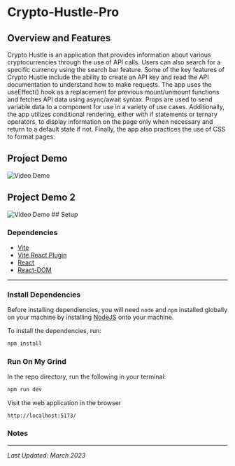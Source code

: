 # Crypto-Hustle-Pro

## Overview and Features

Crypto Hustle is an application that provides information about various cryptocurrencies through the use of API calls. Users can also search for a specific currency using the search bar feature. Some of the key features of Crypto Hustle include the ability to create an API key and read the API documentation to understand how to make requests. The app uses the useEffect() hook as a replacement for previous mount/unmount functions and fetches API data using async/await syntax. Props are used to send variable data to a component for use in a variety of use cases. Additionally, the app utilizes conditional rendering, either with if statements or ternary operators, to display information on the page only when necessary and return to a default state if not. Finally, the app also practices the use of CSS to format pages.



## Project Demo

<img src="http://recordit.co/wKrXGz8b22" title='Video Demo' width='' alt='Video Demo' />








## Project Demo 2

<img src="http://g.recordit.co/wKrXGz8b22.gif" title='Video Demo' width='' alt='Video Demo' />
## Setup

### Dependencies

* [Vite](https://www.npmjs.com/package/vite)
* [Vite React Plugin](https://www.npmjs.com/package/@vitejs/plugin-react)
* [React](https://www.npmjs.com/package/react)
* [React-DOM](https://www.npmjs.com/package/react-dom)

---

### Install Dependencies

Before installing dependiencies, you will need `node` and `npm` installed globally on your machine by installing [NodeJS](https://nodejs.org/en/download/) onto your machine.

To install the dependencies, run:

```sh
npm install
```

### Run On My Grind

In the repo directory, run the following in your terminal:

```sh
npm run dev

```

Visit the web application in the browser

```console
http://localhost:5173/
```
### Notes


---

*Last Updated: March 2023*
